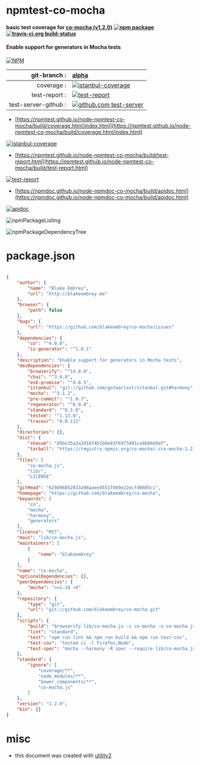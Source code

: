 # npmtest-co-mocha

#### basic test coverage for  [co-mocha (v1.2.0)](https://github.com/blakeembrey/co-mocha)  [![npm package](https://img.shields.io/npm/v/npmtest-co-mocha.svg?style=flat-square)](https://www.npmjs.org/package/npmtest-co-mocha) [![travis-ci.org build-status](https://api.travis-ci.org/npmtest/node-npmtest-co-mocha.svg)](https://travis-ci.org/npmtest/node-npmtest-co-mocha)

#### Enable support for generators in Mocha tests

[![NPM](https://nodei.co/npm/co-mocha.png?downloads=true&downloadRank=true&stars=true)](https://www.npmjs.com/package/co-mocha)

| git-branch : | [alpha](https://github.com/npmtest/node-npmtest-co-mocha/tree/alpha)|
|--:|:--|
| coverage : | [![istanbul-coverage](https://npmtest.github.io/node-npmtest-co-mocha/build/coverage.badge.svg)](https://npmtest.github.io/node-npmtest-co-mocha/build/coverage.html/index.html)|
| test-report : | [![test-report](https://npmtest.github.io/node-npmtest-co-mocha/build/test-report.badge.svg)](https://npmtest.github.io/node-npmtest-co-mocha/build/test-report.html)|
| test-server-github : | [![github.com test-server](https://npmtest.github.io/node-npmtest-co-mocha/GitHub-Mark-32px.png)](https://npmtest.github.io/node-npmtest-co-mocha/build/app/index.html) | | build-artifacts : | [![build-artifacts](https://npmtest.github.io/node-npmtest-co-mocha/glyphicons_144_folder_open.png)](https://github.com/npmtest/node-npmtest-co-mocha/tree/gh-pages/build)|

- [https://npmtest.github.io/node-npmtest-co-mocha/build/coverage.html/index.html](https://npmtest.github.io/node-npmtest-co-mocha/build/coverage.html/index.html)

[![istanbul-coverage](https://npmtest.github.io/node-npmtest-co-mocha/build/screenCapture.buildCi.browser.%252Ftmp%252Fbuild%252Fcoverage.lib.html.png)](https://npmtest.github.io/node-npmtest-co-mocha/build/coverage.html/index.html)

- [https://npmtest.github.io/node-npmtest-co-mocha/build/test-report.html](https://npmtest.github.io/node-npmtest-co-mocha/build/test-report.html)

[![test-report](https://npmtest.github.io/node-npmtest-co-mocha/build/screenCapture.buildCi.browser.%252Ftmp%252Fbuild%252Ftest-report.html.png)](https://npmtest.github.io/node-npmtest-co-mocha/build/test-report.html)

- [https://npmdoc.github.io/node-npmdoc-co-mocha/build/apidoc.html](https://npmdoc.github.io/node-npmdoc-co-mocha/build/apidoc.html)

[![apidoc](https://npmdoc.github.io/node-npmdoc-co-mocha/build/screenCapture.buildCi.browser.%252Ftmp%252Fbuild%252Fapidoc.html.png)](https://npmdoc.github.io/node-npmdoc-co-mocha/build/apidoc.html)

![npmPackageListing](https://npmtest.github.io/node-npmtest-co-mocha/build/screenCapture.npmPackageListing.svg)

![npmPackageDependencyTree](https://npmtest.github.io/node-npmtest-co-mocha/build/screenCapture.npmPackageDependencyTree.svg)



# package.json

```json

{
    "author": {
        "name": "Blake Embrey",
        "url": "http://blakeembrey.me"
    },
    "browser": {
        "path": false
    },
    "bugs": {
        "url": "https://github.com/blakeembrey/co-mocha/issues"
    },
    "dependencies": {
        "co": "^4.0.0",
        "is-generator": "^1.0.1"
    },
    "description": "Enable support for generators in Mocha tests",
    "devDependencies": {
        "browserify": "^14.0.0",
        "chai": "^3.0.0",
        "es6-promise": "^4.0.5",
        "istanbul": "git://github.com/gotwarlost/istanbul.git#harmony",
        "mocha": "^3.1.2",
        "pre-commit": "^1.0.7",
        "regenerator": "^0.9.0",
        "standard": "^8.5.0",
        "testem": "^1.13.0",
        "traceur": "0.0.111"
    },
    "directories": {},
    "dist": {
        "shasum": "d9be35a2a2d16f4b1b0e83f6973401ca4b6660af",
        "tarball": "https://registry.npmjs.org/co-mocha/-/co-mocha-1.2.0.tgz"
    },
    "files": [
        "co-mocha.js",
        "lib/",
        "LICENSE"
    ],
    "gitHead": "629d98852833a98aaee4551f049e22ecfd6685cc",
    "homepage": "https://github.com/blakeembrey/co-mocha",
    "keywords": [
        "co",
        "mocha",
        "harmony",
        "generators"
    ],
    "license": "MIT",
    "main": "lib/co-mocha.js",
    "maintainers": [
        {
            "name": "blakeembrey"
        }
    ],
    "name": "co-mocha",
    "optionalDependencies": {},
    "peerDependencies": {
        "mocha": ">=1.18 <4"
    },
    "repository": {
        "type": "git",
        "url": "git://github.com/blakeembrey/co-mocha.git"
    },
    "scripts": {
        "build": "browserify lib/co-mocha.js -s co-mocha -o co-mocha.js",
        "lint": "standard",
        "test": "npm run lint && npm run build && npm run test-cov",
        "test-cov": "testem ci -l Firefox,Node",
        "test-spec": "mocha --harmony -R spec --require lib/co-mocha.js --bail"
    },
    "standard": {
        "ignore": [
            "coverage/**",
            "node_modules/**",
            "bower_components/**",
            "co-mocha.js"
        ]
    },
    "version": "1.2.0",
    "bin": {}
}
```



# misc
- this document was created with [utility2](https://github.com/kaizhu256/node-utility2)
